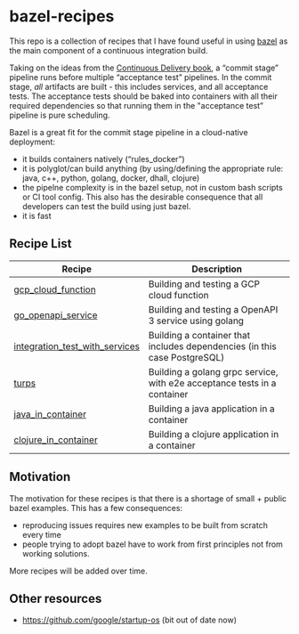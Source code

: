 # bazel-recipes

This repo is a collection of recipes that I have found useful in using [bazel](https://bazel.build/) as the main 
component of a continuous integration build.

Taking on the ideas from the [Continuous Delivery book](https://continuousdelivery.com/), a “commit stage” pipeline
runs before multiple “acceptance test” pipelines.  In the commit stage, _all_ artifacts are built - this includes
services, and all acceptance tests.  The acceptance tests should be baked into containers with all their required
dependencies so that running them in the "acceptance test” pipeline is pure scheduling.

Bazel is a great fit for the commit stage pipeline in a cloud-native deployment:
* it builds containers natively (“rules_docker”)
* it is polyglot/can build anything (by using/defining the appropriate rule: java, c++, python, golang, docker, dhall,
 clojure)
* the pipelne complexity is in the bazel setup, not in custom bash scripts or CI tool config. This also has the
 desirable consequence that all developers can test the build using just bazel.
* it is fast

## Recipe List
| Recipe                                              | Description |
|-----------------------------------------------------|-------------|
| [gcp_cloud_function](/gcp_cloud_function/README.md) | Building and testing a GCP cloud function |
| [go_openapi_service](/go_openapi_service/README.md) | Building and testing a OpenAPI 3 service using golang |
| [integration_test_with_services](/integration_test_with_services/README.md) | Building a container that includes dependencies (in this case PostgreSQL) |
| [turps](/turps/README.md)  | Building a golang grpc service, with e2e acceptance tests in a container |
| [java_in_container](/java_in_container/README.md)  | Building a java application in a container |
| [clojure_in_container](/clojure_in_container/README.md)  | Building a clojure application in a container |

## Motivation
The motivation for these recipes is that there is a shortage of small + public bazel examples.  This has a few consequences:
* reproducing issues requires new examples to be built from scratch every time
* people trying to adopt bazel have to work from first principles not from working solutions.

More recipes will be added over time.

## Other resources
* https://github.com/google/startup-os (bit out of date now)
